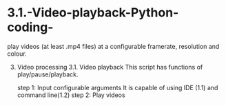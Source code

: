 # 3.1.-Video-playback-Python-coding-
play videos (at least .mp4 files) at a configurable framerate, resolution and colour.


3. Video processing
    3.1. Video playback
    This script has functions of play/pause/playback.

    step 1: Input configurable arguments
            It is capable of using IDE (1.1) and command line(1.2)
    step 2: Play videos

